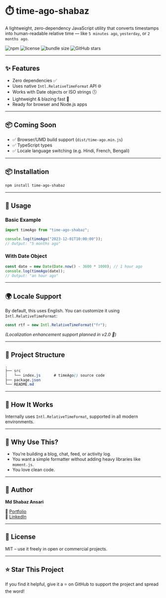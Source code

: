 # ⏱️ time-ago-shabaz

A lightweight, zero-dependency JavaScript utility that converts timestamps into human-readable relative time — like `5 minutes ago`, `yesterday`, or `2 months ago`.

![npm](https://img.shields.io/npm/v/time-ago-shabaz?color=blue)
![license](https://img.shields.io/npm/l/time-ago-shabaz)
![bundle size](https://img.shields.io/bundlephobia/min/time-ago-shabaz)
![GitHub stars](https://img.shields.io/github/stars/meshabaz/time-ago-shabaz?style=social)

---

## ✨ Features

- Zero dependencies ✅
- Uses native `Intl.RelativeTimeFormat` API 🌐
- Works with Date objects or ISO strings 🕓
- Lightweight & blazing fast 🚀
- Ready for browser and Node.js apps

---

## 📦 Coming Soon

- ✅ Browser/UMD build support (`dist/time-ago.min.js`)
- ✅ TypeScript types
- ✅ Locale language switching (e.g. Hindi, French, Bengali)

---

## 📦 Installation

```bash
npm install time-ago-shabaz
```

---

## 🚀 Usage

### Basic Example

```js
import timeAgo from "time-ago-shabaz";

console.log(timeAgo("2023-12-01T10:00:00"));
// Output: "5 months ago"
```

### With Date Object

```js
const date = new Date(Date.now() - 3600 * 1000); // 1 hour ago
console.log(timeAgo(date));
// Output: "an hour ago"
```

---

## 🌍 Locale Support

By default, this uses English. You can customize it using `Intl.RelativeTimeFormat`:

```js
const rtf = new Intl.RelativeTimeFormat("fr");
```

*(Localization enhancement support planned in v2.0 🚧)*

---

## 📁 Project Structure

```scss
.
├── src
│   └── index.js      # timeAgo() source code
├── package.json
└── README.md
```

---

## 🔧 How It Works

Internally uses `Intl.RelativeTimeFormat`, supported in all modern environments.

---

## 🙋 Why Use This?

- You’re building a blog, chat, feed, or activity log.
- You want a simple formatter without adding heavy libraries like `moment.js`.
- You love clean code.

---

## 🧠 Author

**Md Shabaz Ansari**

🔗 [Portfolio](https://shabaz.vercel.app/)  
🔗 [LinkedIn](https://www.linkedin.com/in/md-shabaz-ansari-0399341bb/)

---

## 📄 License

MIT – use it freely in open or commercial projects.

---

## ⭐ Star This Project

If you find it helpful, give it a ⭐ on GitHub to support the project and spread the word!


